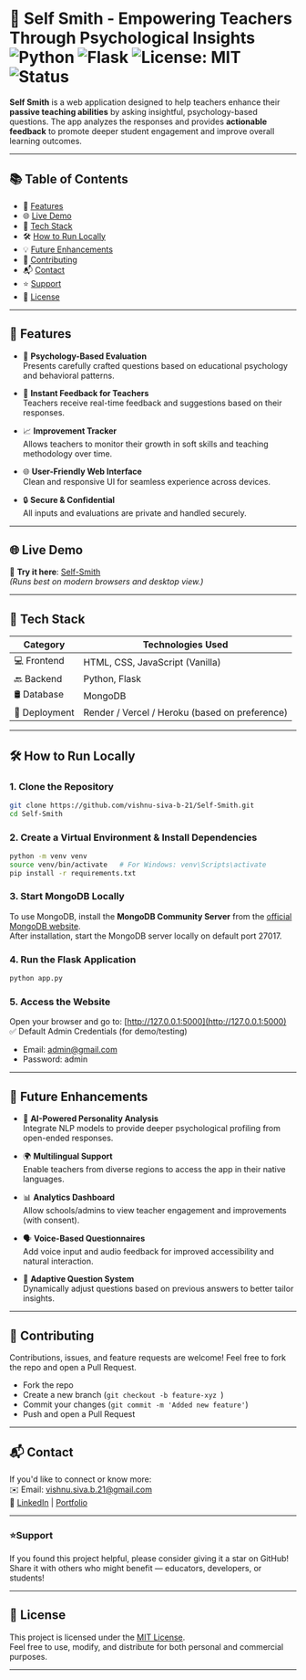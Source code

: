 # 🧠 Self Smith - Empowering Teachers Through Psychological Insights ![Python](https://img.shields.io/badge/Python-3.8%2B-blue) ![Flask](https://img.shields.io/badge/Flask-2.0%2B-yellow) ![License: MIT](https://img.shields.io/badge/License-MIT-green.svg) ![Status](https://img.shields.io/badge/status-active-brightgreen)

**Self Smith** is a web application designed to help teachers enhance their **passive teaching abilities** by asking insightful, psychology-based questions. The app analyzes the responses and provides **actionable feedback** to promote deeper student engagement and improve overall learning outcomes.

---

## 📚 Table of Contents

- 🌟 [Features](#features)
- 🌐 [Live Demo](#live-demo)
- 🧰 [Tech Stack](#tech-stack)
- 🛠️ [How to Run Locally](#how-to-run-locally)
- 💡 [Future Enhancements](#future-enhancements)
- 🤝 [Contributing](#contributing)
- 📬 [Contact](#contact)
- ⭐ [Support](#support)
- 📝 [License](#license)

---

<a id="features"></a>

## 📌 Features

- 🧠 **Psychology-Based Evaluation**  
  Presents carefully crafted questions based on educational psychology and behavioral patterns.

- 🧾 **Instant Feedback for Teachers**  
  Teachers receive real-time feedback and suggestions based on their responses.

- 📈 **Improvement Tracker**  
  Allows teachers to monitor their growth in soft skills and teaching methodology over time.

- 🌐 **User-Friendly Web Interface**  
  Clean and responsive UI for seamless experience across devices.

- 🔒 **Secure & Confidential**  
  All inputs and evaluations are private and handled securely.

---

<a id="live-demo"></a>

## 🌐 Live Demo

🔗 **Try it here**: [Self-Smith](https://self-smith.onrender.com/)  
_(Runs best on modern browsers and desktop view.)_

---

<a id="tech-stack"></a>

## 🧰 Tech Stack

| Category      | Technologies Used                              |
| ------------- | ---------------------------------------------- |
| 💻 Frontend   | HTML, CSS, JavaScript (Vanilla)                |
| 🔙 Backend    | Python, Flask                                  |
| 🛢️ Database   | MongoDB                                        |
| 🚀 Deployment | Render / Vercel / Heroku (based on preference) |

---

<a id="how-to-run-locally"></a>

## 🛠️ How to Run Locally

### 1. Clone the Repository

```bash
git clone https://github.com/vishnu-siva-b-21/Self-Smith.git
cd Self-Smith
```

### 2. Create a Virtual Environment & Install Dependencies

```bash
python -m venv venv
source venv/bin/activate   # For Windows: venv\Scripts\activate
pip install -r requirements.txt
```

### 3. Start MongoDB Locally

To use MongoDB, install the **MongoDB Community Server** from the [official MongoDB website](https://www.mongodb.com/try/download/community).  
After installation, start the MongoDB server locally on default port 27017.

### 4. Run the Flask Application

```bash
python app.py
```

### 5. Access the Website

Open your browser and go to: [http://127.0.0.1:5000](http://127.0.0.1:5000)  
✅ Default Admin Credentials (for demo/testing)

- Email: admin@gmail.com
- Password: admin

---

<a id="future-enhancements"></a>

## 🌱 Future Enhancements

- 🧪 **AI-Powered Personality Analysis**  
  Integrate NLP models to provide deeper psychological profiling from open-ended responses.

- 🌍 **Multilingual Support**  
  Enable teachers from diverse regions to access the app in their native languages.

- 📊 **Analytics Dashboard**  
  Allow schools/admins to view teacher engagement and improvements (with consent).

- 🗣️ **Voice-Based Questionnaires**  
  Add voice input and audio feedback for improved accessibility and natural interaction.

- 🧠 **Adaptive Question System**  
  Dynamically adjust questions based on previous answers to better tailor insights.

---

<a id="contributing"></a>

## 🤝 Contributing

Contributions, issues, and feature requests are welcome!
Feel free to fork the repo and open a Pull Request.

- Fork the repo
- Create a new branch (`git checkout -b feature-xyz `)
- Commit your changes (`git commit -m 'Added new feature'`)
- Push and open a Pull Request

---

<a id="contact"></a>

## 📬 Contact

If you'd like to connect or know more:  
 ✉️ Email: vishnu.siva.b.21@gmail.com  
 🔗 [LinkedIn](https://www.linkedin.com/in/b-vishnu-siva/) | [Portfolio](https://vishnusiva.site/)

---

<a id="support"></a>

### ⭐Support

If you found this project helpful, please consider giving it a star on GitHub!  
Share it with others who might benefit — educators, developers, or students!

---

<a id="license"></a>

## 📄 License

This project is licensed under the [MIT License](LICENSE.md).  
Feel free to use, modify, and distribute for both personal and commercial purposes.

---
